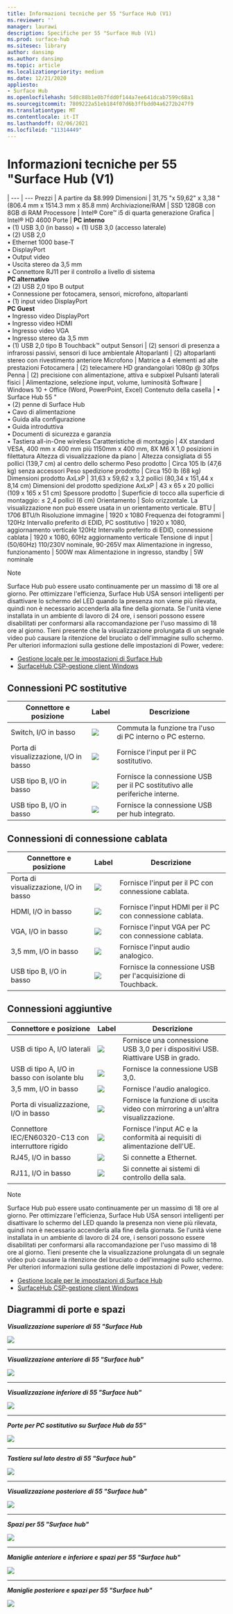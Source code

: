 ```yaml
---
title: Informazioni tecniche per 55 "Surface Hub (V1)
ms.reviewer: ''
manager: laurawi
description: Specifiche per 55 "Surface Hub (V1)
ms.prod: surface-hub
ms.sitesec: library
author: dansimp
ms.author: dansimp
ms.topic: article
ms.localizationpriority: medium
ms.date: 12/21/2020
appliesto:
- Surface Hub
ms.openlocfilehash: 5d0c88b1e0b7fdd0f144a7ee641dcab7599c68a1
ms.sourcegitcommit: 7809222a51eb184f07d6b3ffbdd04a6272b247f9
ms.translationtype: MT
ms.contentlocale: it-IT
ms.lasthandoff: 02/06/2021
ms.locfileid: "11314449"
---
```

# Informazioni tecniche per 55 "Surface Hub (V1)

|
--- | ---
Prezzi | A partire da $8.999 
Dimensioni |  31,75 "x 59,62" x 3,38 "(806.4 mm x 1514.3 mm x 85.8 mm)
Archiviazione/RAM | SSD 128GB con 8GB di RAM
Processore | Intel® Core™ i5 di quarta generazione 
Grafica |  Intel® HD 4600 
Porte | **PC interno**<br>• (1) USB 3,0 (in basso) + (1) USB 3,0 (accesso laterale) <br>• (2) USB 2,0<br>• Ethernet 1000 base-T<br>• DisplayPort <br>• Output video<br>• Uscita stereo da 3,5 mm<br>• Connettore RJ11 per il controllo a livello di sistema<br>**PC alternativo**<br>• (2) USB 2,0 tipo B output<br>• Connessione per fotocamera, sensori, microfono, altoparlanti<br>• (1) input video DisplayPort<br>**PC Guest**<br>• Ingresso video DisplayPort<br>• Ingresso video HDMI<br>• Ingresso video VGA<br>• Ingresso stereo da 3,5 mm<br>• (1) USB 2,0 tipo B Touchback™ output
Sensori |   (2) sensori di presenza a infrarossi passivi, sensori di luce ambientale 
Altoparlanti |  (2) altoparlanti stereo con rivestimento anteriore 
Microfono |    Matrice a 4 elementi ad alte prestazioni 
Fotocamera |    (2) telecamere HD grandangolari 1080p @ 30fps 
Penna  | (2) precisione con alimentazione, attiva e subpixel 
Pulsanti laterali fisici | Alimentazione, selezione input, volume, luminosità 
Software |  Windows 10 + Office (Word, PowerPoint, Excel) 
Contenuto della casella | • Surface Hub 55 "<br>• (2) penne di Surface Hub<br>• Cavo di alimentazione<br>• Guida alla configurazione<br>• Guida introduttiva<br>• Documenti di sicurezza e garanzia<br>• Tastiera all-in-One wireless
Caratteristiche di montaggio   | 4X standard VESA, 400 mm x 400 mm più 1150mm x 400 mm, 8X M6 X 1,0 posizioni in filettatura
Altezza di visualizzazione da piano   | Altezza consigliata di 55 pollici (139,7 cm) al centro dello schermo
Peso prodotto |    Circa 105 lb (47,6 kg) senza accessori
Peso spedizione prodotto  | Circa 150 lb (68 kg)
Dimensioni prodotto AxLxP |  31,63 x 59,62 x 3,2 pollici (80,34 x 151,44 x 8,14 cm)
Dimensioni del prodotto spedizione AxLxP | 43 x 65 x 20 pollici (109 x 165 x 51 cm)
Spessore prodotto   | Superficie di tocco alla superficie di montaggio: ≤ 2,4 pollici (6 cm)
Orientamento  | Solo orizzontale. La visualizzazione non può essere usata in un orientamento verticale.
BTU  | 1706 BTU/h
Risoluzione immagine |  1920 x 1080
Frequenza dei fotogrammi |    120Hz
Intervallo preferito di EDID, PC sostitutivo | 1920 x 1080, aggiornamento verticale 120Hz
Intervallo preferito di EDID, connessione cablata |  1920 x 1080, 60Hz aggiornamento verticale
Tensione di input | (50/60Hz) 110/230V nominale, 90-265V max
Alimentazione in ingresso, funzionamento |    500W max
Alimentazione in ingresso, standby    |   5W nominale


> [!NOTE]
> Surface Hub può essere usato continuamente per un massimo di 18 ore al giorno. Per ottimizzare l'efficienza, Surface Hub USA sensori intelligenti per disattivare lo schermo del LED quando la presenza non viene più rilevata, quindi non è necessario accenderla alla fine della giornata. Se l'unità viene installata in un ambiente di lavoro di 24 ore, i sensori possono essere disabilitati per conformarsi alla raccomandazione per l'uso massimo di 18 ore al giorno. Tieni presente che la visualizzazione prolungata di un segnale video può causare la ritenzione del bruciato o dell'immagine sullo schermo. Per ulteriori informazioni sulla gestione delle impostazioni di Power, vedere:
>
> - [Gestione locale per le impostazioni di Surface Hub](local-management-surface-hub-settings.md)
> - [SurfaceHub CSP-gestione client Windows](https://docs.microsoft.com/windows/client-management/mdm/surfacehub-csp)

## Connessioni PC sostitutive 

Connettore e posizione | Label | Descrizione
--- | --- | ---
Switch, I/O in basso | ![](images/switch.png) | Commuta la funzione tra l'uso di PC interno o PC esterno.
Porta di visualizzazione, I/O in basso | ![](images/dport.png) | Fornisce l'input per il PC sostitutivo.
USB tipo B, I/O in basso | ![](images/usb.png) | Fornisce la connessione USB per il PC sostitutivo alle periferiche interne. 
USB tipo B, I/O in basso | ![](images/usb.png) | Fornisce la connessione USB per hub integrato.


## Connessioni di connessione cablata

Connettore e posizione | Label | Descrizione
--- | --- | ---
Porta di visualizzazione, I/O in basso | ![](images/dportio.png) | Fornisce l'input per il PC con connessione cablata.
HDMI, I/O in basso | ![](images/hdmi.png) | Fornisce l'input HDMI per il PC con connessione cablata.
VGA, I/O in basso | ![](images/vga.png) | Fornisce l'input VGA per PC con connessione cablata.
3,5 mm, I/O in basso | ![](images/35mm.png) | Fornisce l'input audio analogico.
USB tipo B, I/O in basso | ![](images/usb.png) | Fornisce la connessione USB per l'acquisizione di Touchback.

## Connessioni aggiuntive

Connettore e posizione | Label | Descrizione
--- | --- | ---
USB di tipo A, I/O laterali | ![](images/usb.png) | Fornisce una connessione USB 3,0 per i dispositivi USB. Riattivare USB in grado.
USB di tipo A, I/O in basso con isolante blu | ![](images/usb.png) | Fornisce la connessione USB 3,0.
3,5 mm, I/O in basso | ![](images/analog.png) | Fornisce l'audio analogico.
Porta di visualizzazione, I/O in basso | ![](images/dportout.png) | Fornisce la funzione di uscita video con mirroring a un'altra visualizzazione.
Connettore IEC/EN60320-C13 con interruttore rigido | ![](images/iec.png) | Fornisce l'input AC e la conformità ai requisiti di alimentazione dell'UE.
RJ45, I/O in basso | ![](images/rj45.png) | Si connette a Ethernet.
RJ11, I/O in basso | ![](images/rj11.png) | Si connette ai sistemi di controllo della sala.


> [!NOTE]
> Surface Hub può essere usato continuamente per un massimo di 18 ore al giorno. Per ottimizzare l'efficienza, Surface Hub USA sensori intelligenti per disattivare lo schermo del LED quando la presenza non viene più rilevata, quindi non è necessario accenderla alla fine della giornata. Se l'unità viene installata in un ambiente di lavoro di 24 ore, i sensori possono essere disabilitati per conformarsi alla raccomandazione per l'uso massimo di 18 ore al giorno. Tieni presente che la visualizzazione prolungata di un segnale video può causare la ritenzione del bruciato o dell'immagine sullo schermo. Per ulteriori informazioni sulla gestione delle impostazioni di Power, vedere:
>
> - [Gestione locale per le impostazioni di Surface Hub](local-management-surface-hub-settings.md)
> - [SurfaceHub CSP-gestione client Windows](https://docs.microsoft.com/windows/client-management/mdm/surfacehub-csp)




## Diagrammi di porte e spazi

***Visualizzazione superiore di 55 "Surface Hub***

![](images/sh-55-top.png)

---


***Visualizzazione anteriore di 55 "Surface hub"***

![](images/sh-55-front.png)


---

***Visualizzazione inferiore di 55 "Surface hub"***

![](images/sh-55-bottom.png)


---

***Porte per PC sostitutivo su Surface Hub da 55"***

![](images/sh-55-rpc-ports.png)


---

***Tastiera sul lato destro di 55 "Surface hub"***

![](images/key-55.png)


---

***Visualizzazione posteriore di 55 "Surface hub"***

![](images/sh-55-rear.png)


---

***Spazi per 55 "Surface hub"***

![](images/sh-55-clearance.png)

---


***Maniglie anteriore e inferiore e spazi per 55 "Surface hub"***

![](images/sh-55-hand.png)


---


***Maniglie posteriore e spazi per 55 "Surface hub"***

![](images/sh-55-hand-rear.png)


